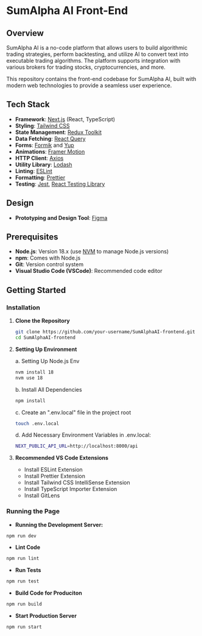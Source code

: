 # SumAlpha AI Front-End

## Overview

SumAlpha AI is a no-code platform that allows users to build algorithmic trading strategies, perform backtesting, and utilize AI to convert text into executable trading algorithms. The platform supports integration with various brokers for trading stocks, cryptocurrencies, and more.

This repository contains the front-end codebase for SumAlpha AI, built with modern web technologies to provide a seamless user experience.

## Tech Stack

- **Framework**: [Next.js](https://nextjs.org/) (React, TypeScript)
- **Styling**: [Tailwind CSS](https://tailwindcss.com/)
- **State Management**: [Redux Toolkit](https://redux-toolkit.js.org/)
- **Data Fetching**: [React Query](https://tanstack.com/query/latest)
- **Forms**: [Formik](https://formik.org/) and [Yup](https://github.com/jquense/yup)
- **Animations**: [Framer Motion](https://www.framer.com/motion/)
- **HTTP Client**: [Axios](https://axios-http.com/)
- **Utility Library**: [Lodash](https://lodash.com/)
- **Linting**: [ESLint](https://eslint.org/)
- **Formatting**: [Prettier](https://prettier.io/)
- **Testing**: [Jest](https://jestjs.io/), [React Testing Library](https://testing-library.com/docs/react-testing-library/intro/)

## Design

- **Prototyping and Design Tool**: [Figma](https://www.figma.com/)

## Prerequisites

- **Node.js**: Version 18.x (use [NVM](https://github.com/nvm-sh/nvm) to manage Node.js versions)
- **npm**: Comes with Node.js
- **Git**: Version control system
- **Visual Studio Code (VSCode)**: Recommended code editor

## Getting Started

### Installation

1. **Clone the Repository**

   ```bash
   git clone https://github.com/your-username/SumAlphaAI-frontend.git
   cd SumAlphaAI-frontend

   ```

2. **Setting Up Environment**

   a. Setting Up Node.js Env

   ```bash
   nvm install 18
   nvm use 18
   ```

   b. Install All Dependencies
   ```bash
   npm install
   ```

   c. Create an ".env.local" file in the project root
   ```bash
   touch .env.local
   ```

   d. Add Necessary Environment Variables in .env.local:
   ```bash
   NEXT_PUBLIC_API_URL=http://localhost:8000/api
   ```

4. **Recommended VS Code Extensions**

   - Install ESLint Extension
   - Install Prettier Extension
   - Install Tailwind CSS IntelliSense Extension
   - Install TypeScript Importer Extension
   - Install GitLens

### Running the Page

- **Running the Development Server:**

````bash
npm run dev
````

- **Lint Code**
```bash
npm run lint
```

- **Run Tests**
```bash
npm run test
```

- **Build Code for Produciton**
```bash
npm run build
```

- **Start Production Server**
```bash
npm run start
```

````
